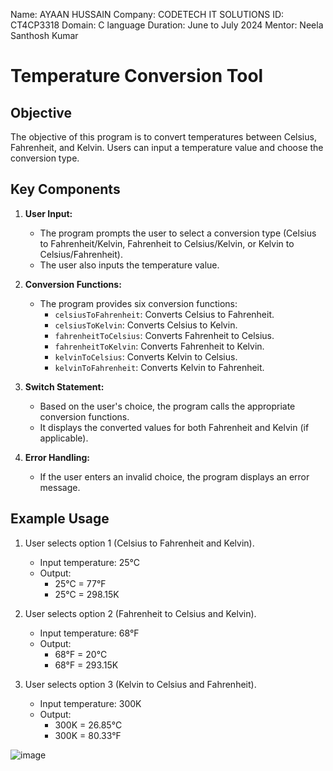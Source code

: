 Name: AYAAN HUSSAIN
Company: CODETECH IT SOLUTIONS
ID: CT4CP3318
Domain: C language
Duration: June to July 2024
Mentor: Neela Santhosh Kumar


# Temperature Conversion Tool

## Objective
The objective of this program is to convert temperatures between Celsius, Fahrenheit, and Kelvin. Users can input a temperature value and choose the conversion type.

## Key Components
1. **User Input:**
   - The program prompts the user to select a conversion type (Celsius to Fahrenheit/Kelvin, Fahrenheit to Celsius/Kelvin, or Kelvin to Celsius/Fahrenheit).
   - The user also inputs the temperature value.

2. **Conversion Functions:**
   - The program provides six conversion functions:
     - `celsiusToFahrenheit`: Converts Celsius to Fahrenheit.
     - `celsiusToKelvin`: Converts Celsius to Kelvin.
     - `fahrenheitToCelsius`: Converts Fahrenheit to Celsius.
     - `fahrenheitToKelvin`: Converts Fahrenheit to Kelvin.
     - `kelvinToCelsius`: Converts Kelvin to Celsius.
     - `kelvinToFahrenheit`: Converts Kelvin to Fahrenheit.

3. **Switch Statement:**
   - Based on the user's choice, the program calls the appropriate conversion functions.
   - It displays the converted values for both Fahrenheit and Kelvin (if applicable).

4. **Error Handling:**
   - If the user enters an invalid choice, the program displays an error message.

## Example Usage
1. User selects option 1 (Celsius to Fahrenheit and Kelvin).
   - Input temperature: 25°C
   - Output:
     - 25°C = 77°F
     - 25°C = 298.15K

2. User selects option 2 (Fahrenheit to Celsius and Kelvin).
   - Input temperature: 68°F
   - Output:
     - 68°F = 20°C
     - 68°F = 293.15K

3. User selects option 3 (Kelvin to Celsius and Fahrenheit).
   - Input temperature: 300K
   - Output:
     - 300K = 26.85°C
     - 300K = 80.33°F


![image](https://github.com/user-attachments/assets/8699c96d-aceb-429f-b904-1f6cf0081ffd)
